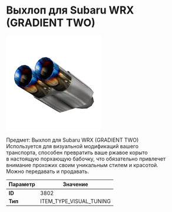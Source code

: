 # Выхлоп для Subaru WRX (GRADIENT TWO)

![Item Image](../img/3802.webp?raw=true)

Предмет: Выхлоп для Subaru WRX (GRADIENT TWO)<br>Используется для визуальной модификаций вашего<br>транспорта, способен превратить ваше ржавое корыто<br>в настоящую порхающую бабочку, что обязательно привлечет<br>внимание прохожих своим уникальным стилем и красотой.<br>Можно передавать и продавать.


| Параметр | Значение |
|----------|----------|
| **ID** | 3802 |
| **Тип** | ITEM_TYPE_VISUAL_TUNING |

